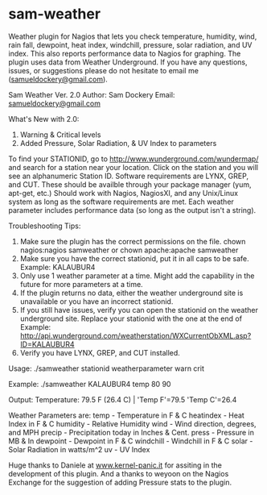 # sam-weather
Weather plugin for Nagios that lets you check temperature, humidity, wind, rain fall, dewpoint, heat index, windchill, pressure, solar radiation, and UV index. This also reports performance data to Nagios for graphing. The plugin uses data from Weather Underground. If you have any questions, issues, or suggestions please do not hesitate to email me (samueldockery@gmail.com).

Sam Weather Ver. 2.0 
Author: Sam Dockery 
Email: samueldockery@gmail.com 

What's New with 2.0: 
1. Warning & Critical levels 
2. Added Pressure, Solar Radiation, & UV Index to parameters 

To find your STATIONID, go to http://www.wunderground.com/wundermap/ and search for a station near your location. 
Click on the station and you will see an alphanumeric Station ID. 
Software requirements are LYNX, GREP, and CUT. These should be availble through your package manager (yum, apt-get, etc.) 
Should work with Nagios, NagiosXI, and any Unix/Linux system as long as the software requirements are met. 
Each weather parameter includes performance data (so long as the output isn't a string). 

Troubleshooting Tips: 
1. Make sure the plugin has the correct permissions on the file. chown nagios:nagios samweather or chown apache:apache samweather 
2. Make sure you have the correct stationid, put it in all caps to be safe. Example: KALAUBUR4 
3. Only use 1 weather parameter at a time. Might add the capability in the future for more parameters at a time. 
4. If the plugin returns no data, either the weather underground site is unavailable or you have an incorrect stationid. 
5. If you still have issues, verify you can open the stationid on the weather underground site. Replace your stationid with the one at the end of 
Example: http://api.wunderground.com/weatherstation/WXCurrentObXML.asp?ID=KALAUBUR4 
6. Verify you have LYNX, GREP, and CUT installed. 

Usage: 
./samweather stationid weatherparameter warn crit 

Example: 
./samweather KALAUBUR4 temp 80 90 

Output: 
Temperature: 79.5 F (26.4 C) | 'Temp F'=79.5 'Temp C'=26.4 

Weather Parameters are:
temp - Temperature in F & C
heatindex - Heat Index in F & C
humidity - Relative Humidity
wind - Wind direction, degrees, and MPH
precip - Precipitation today in Inches & Cent.
press - Pressure in MB & In
dewpoint - Dewpoint in F & C
windchill - Windchill in F & C
solar - Solar Radiation in watts/m^2
uv - UV Index 

Huge thanks to Daniele at www.kernel-panic.it for assiting in the development of this plugin. And a thanks to weyoon on the Nagios Exchange for the suggestion of adding Pressure stats to the plugin.
